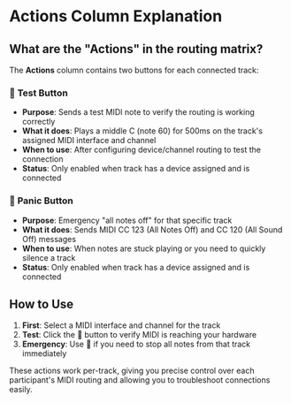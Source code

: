 # Actions Column Explanation

## What are the "Actions" in the routing matrix?

The **Actions** column contains two buttons for each connected track:

### 🎵 **Test Button**
- **Purpose**: Sends a test MIDI note to verify the routing is working correctly
- **What it does**: Plays a middle C (note 60) for 500ms on the track's assigned MIDI interface and channel
- **When to use**: After configuring device/channel routing to test the connection
- **Status**: Only enabled when track has a device assigned and is connected

### 🛑 **Panic Button** 
- **Purpose**: Emergency "all notes off" for that specific track
- **What it does**: Sends MIDI CC 123 (All Notes Off) and CC 120 (All Sound Off) messages
- **When to use**: When notes are stuck playing or you need to quickly silence a track
- **Status**: Only enabled when track has a device assigned and is connected

## How to Use

1. **First**: Select a MIDI interface and channel for the track
2. **Test**: Click the 🎵 button to verify MIDI is reaching your hardware
3. **Emergency**: Use 🛑 if you need to stop all notes from that track immediately

These actions work per-track, giving you precise control over each participant's MIDI routing and allowing you to troubleshoot connections easily.